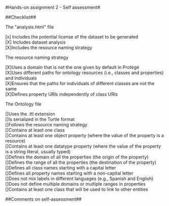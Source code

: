 #Hands-on assignment 2 - Self assessment#

##Checklist##

The "analysis.html" file

[x] Includes the potential license of the dataset to be generated  
[X] Includes dataset analysis  
[X]Includes the resource naming strategy  

The resource naming strategy  

[X]Uses a domain that is not the one given by default in Protégé  
[X]Uses different paths for ontology resources (i.e., classes and properties) and
individuals  
[X]Ensures that the paths for individuals of different classes are not the same  
[X]Defines property URIs independently of class URIs  

The Ontology file  

[]Uses the .ttl extension  
[]Is serialized in the Turtle format  
[]Follows the resource naming strategy  
[]Contains at least one class  
[]Contains at least one object property (where the value of the property is a resource)  
[]Contains at least one datatype property (where the value of the property is a string
literal, usually typed)  
[]Defines the domain of all the properties (the origin of the property)  
[]Defines the range of all the properties (the destination of the property)  
[]Defines all class names starting with a capital letter  
[]Defines all property names starting with a non-capital letter  
[]Does not mix labels in different languages (e.g., Spanish and English)  
[]Does not define multiple domains or multiple ranges in properties  
[]Contains at least one class that will be used to link to other entities  

##Comments on self-assessment##  
